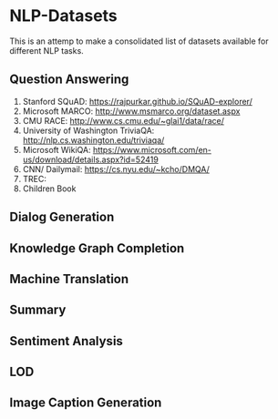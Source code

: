# NLP-Datasets
This is an attemp to make a consolidated list of datasets available for different NLP tasks. 
## Question Answering
1. Stanford SQuAD: https://rajpurkar.github.io/SQuAD-explorer/
2. Microsoft MARCO: http://www.msmarco.org/dataset.aspx
3. CMU RACE: http://www.cs.cmu.edu/~glai1/data/race/
4. University of Washington TriviaQA: http://nlp.cs.washington.edu/triviaqa/
5. Microsoft WikiQA: https://www.microsoft.com/en-us/download/details.aspx?id=52419
6. CNN/ Dailymail: https://cs.nyu.edu/~kcho/DMQA/
7. TREC:
8. Children Book
## Dialog Generation
## Knowledge Graph Completion
## Machine Translation
## Summary
## Sentiment Analysis
## LOD 
## Image Caption Generation

